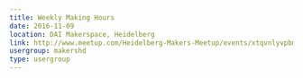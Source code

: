 ```yaml
---
title: Weekly Making Hours
date: 2016-11-09
location: DAI Makerspace, Heidelberg
link: http://www.meetup.com/Heidelberg-Makers-Meetup/events/xtqvnlyvpbmb/
usergroup: makershd
type: usergroup
---
```

